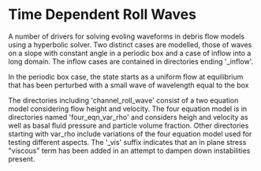 # Time Dependent Roll Waves
A number of drivers for solving evoling waveforms in debris flow models using a hyperbolic solver. Two distinct cases are modelled, those of waves on a slope with constant angle in a periodic box and a case of inflow into a long domain. The inflow cases are contained in directories ending '_inflow'.

In the periodic box case, the state starts as a uniform flow at equilibrium that has been perturbed with a small wave of wavelength equal to the box

The directories including 'channel_roll_wave' consist of a two equation model considering flow height and velocity.
The four equation model is in directories named 'four_eqn_var_rho' and considers heigh and velocity as well as basal fluid pressure and particle volume fraction. 
Other directories starting with var_rho include variations of the four equation model used for testing different aspects. The '_vis' suffix indicates that an in plane stress "viscous" term has been added in an attempt to dampen down instabilities present.
